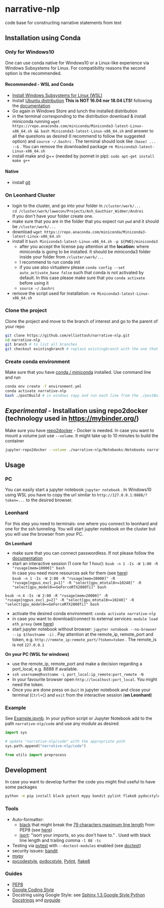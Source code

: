 # narrative-nlp
code base for constructing narrative statements from text

## Installation using Conda

### Only for Windows10
One can use conda native for Windows10 or a Linux-like experience via Windows Subsystems for Linux. For compatibility reasons the second option is the recommended. 

#### Recommended - WSL and Conda
- [Install Windows Subsystems for Linux (WSL)](https://docs.microsoft.com/en-us/windows/wsl/install-win10#install-the-windows-subsystem-for-linux)
- Install [Ubuntu distribution](https://www.microsoft.com/en-us/p/ubuntu/9nblggh4msv6?activetab=pivot:overviewtab) **This is NOT 16.04 nor 18.04 LTS!**  following the [documentation](https://docs.microsoft.com/en-us/windows/wsl/install-win10#install-your-linux-distribution-of-choice)
- Go again in Windows Store and lunch the installed distribution
- in the terminal corresponding to the distribution download & install miniconda running `wget https://repo.anaconda.com/miniconda/Miniconda3-latest-Linux-x86_64.sh && bash Miniconda3-latest-Linux-x86_64.sh` and answer to all the questions as desired (I recommend to follow the suggested option) and `source ~/.bashrc` . The terminal should look like `(base) ... :~$` . You can remove the downloaded package `rm Miniconda3-latest-Linux-x86_64.sh`
- install make and g++ (needed by jsonnet in pip): `sudo apt-get install make g++`

#### Native
- install [git](https://git-scm.com/download/win)

### On Leonhard Cluster
- login to the cluster, and go into your folder in `/cluster/work/...`  
 `cd /cluster/work/lawecon/Projects/Ash_Gauthier_Widmer/Andrei`  
 If you don't have your folder create one.
 - make sure that you are in the folder that you expect run `pwd` and it should be `/cluster/work/...`
- download `wget https://repo.anaconda.com/miniconda/Miniconda3-latest-Linux-x86_64.sh` 
- install it `bash Miniconda3-latest-Linux-x86_64.sh -p ${PWD}/miniconda3`
    - after you accept the license pay attention at the **location:** where miniconda is going to be installed. It should be miniconda3 folder inside your folder from `/cluster/work/...`
    - I recommend to run conda init
    - if you use also virtualenv please `conda config --set auto_activate_base false` such that conda is not activated by default. In this case please make sure that you  `conda activate` before using it
    - `source ~/.bashrc`
- remove the script used for installation: `rm Miniconda3-latest-Linux-x86_64.sh`
### Clone the project
Clone the project and move to the branch of interest and go to the parent of your repo
```bash
git clone https://github.com/elliottash/narrative-nlp.git
cd narrative-nlp
git branch # to list all branches
git checkout existingbranch # replace existingbranch with the one that you want
```
### Create conda environment
Make sure that you have [conda / miniconda](https://docs.conda.io/en/latest/miniconda.html) installed. Use command line and run

```bash
conda env create -f environment.yml
conda activate narrative-nlp
bash ./postBuild # in windows copy and run each line from the ./postBuild file
```
## *Experimental* - Installation using repo2docker (technology used in https://mybinder.org/)
Make sure you have [repo2docker](https://repo2docker.readthedocs.io/en/latest/install.html) - Docker is needed. In case you want to mount a volume just use `--volume`. It might take up to 10 minutes to build the container
```bash
jupyter-repo2docker --volume ./narrative-nlp/Notebooks:Notebooks narrative-nlp/
```

## Usage
### PC
You can easily start a jupyter notebook `jupyter notebook` .
In Windows10 using WSL you have to copy the url similar to `http://127.0.0.1:8888/?token=...` to the desired browser.
### Leonhard
For this step you need to terminals: one where you connect to leonhard and one for the ssh tunneling. You will start jupyter notebook on the cluster but you will use the browser from your PC.

**On Leonhard**
- make sure that you can connect passwordless. If not please follow the [documentation](https://scicomp.ethz.ch/wiki/Getting_started_with_clusters#SSH_keys)
- start an interactive session (1 core for 1 hour): `bsub -n 1 -Is -W 1:00 -R "rusage[mem=10000]" bash`  
In case you need more resources ask for them (see [here](https://scicomp.ethz.ch/wiki/Getting_started_with_clusters#Resource_requirements))  
`bsub -n 1 -Is -W 2:00 -R "rusage[mem=20000]" -R "rusage[ngpus_excl_p=1]" -R "select[gpu_mtotal0>=10240]" -R "select[gpu_model0==GeForceRTX2080Ti]" bash`

`bsub -n 4 -Is -W 2:00 -R "rusage[mem=20000]" -R "rusage[ngpus_excl_p=2]" -R "select[gpu_mtotal0>=10240]" -R "select[gpu_model0==GeForceRTX2080Ti]" bash `

- activate the desired conda environment: `conda activate narrative-nlp`
- in case you want to download/connect to external services: `module load eth_proxy`  (see [here](https://scicomp.ethz.ch/wiki/Accessing_the_clusters#Security))
- start jupyter notebook without browser: `jupyter notebook --no-browser --ip $(hostname -i)` . 
Pay attention at the remote_ip, remote_port and token, e.g. `http://remote_ip:remote_port/?token=token` . The remote_is is not `127.0.0.1`

**On your PC (WSL for windows)**
- use the remote_ip, remote_port and make a decision regarding a port_local, e.g. 8888 if available.
- `ssh username@hostname -L port_local:ip_remote:port_remote -N`
- In your favourite browser open `http://localhost:port_local`. You might need the token.
- Once you are done press on `Quit` in jupyter notebook and close your terminal (`Ctrl+C`) and `exit` from the interactive session (**on Leonhard**)
### Example
See [Example.ipynb](./Notebooks/Example.ipynb). 
In your python script or Jupyter Notebook add to the path `narrative-nlp/code` and use any module as desired
```python
import sys

# update "narrative-nlp/code" with the appropriate path
sys.path.append("narrative-nlp/code")

from utils import preprocess
```
## Development

In case you want to develop further the code you might find useful to have some packages
```bash
python -m pip install black pytest mypy bandit pylint flake8 pydocstyle line_profiler memory_profiler psutil
```

### Tools
- Auto-formatter: 
    - [black](https://black.readthedocs.io/en/stable/) that might break the [79 characters maximum line length](https://www.python.org/dev/peps/pep-0008/#maximum-line-length) from PEP8 (see [here](https://github.com/psf/black#line-length))
    - [isort](https://timothycrosley.github.io/isort/): "isort your imports, so you don't have to." . Used with black line length and trailing comma `-l 88 -tc`
- Testing via [pytest](https://docs.pytest.org/en/latest/) with `--doctest-modules` enabled (see [doctest](http://doc.pytest.org/en/latest/doctest.html))
- security issues: [bandit](https://github.com/PyCQA/bandit)
- [mypy](http://mypy-lang.org/)
- [pycodestyle](https://github.com/PyCQA/pycodestyle), [pydocstyle](https://github.com/PyCQA/pydocstyle), [Pylint](https://github.com/PyCQA/pylint), [flake8](https://gitlab.com/pycqa/flake8)

### Guides
- [PEP8](https://www.python.org/dev/peps/pep-0008/)
- [Google Coding Style](http://google.github.io/styleguide/pyguide.html)
- Docstring using Google Style: see [Sphinx 1.3 Google Style Python Docstrings](https://sphinxcontrib-napoleon.readthedocs.io/en/latest/example_google.html) and [pyguide](http://google.github.io/styleguide/pyguide.html#38-comments-and-docstrings)